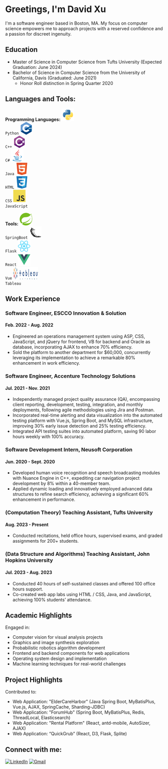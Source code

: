 # Greetings, I'm David Xu

I'm a software engineer based in Boston, MA. My focus on computer science empowers me to approach projects with a reserved confidence and a passion for discreet ingenuity.


## Education
- Master of Science in Computer Science from Tufts University (Expected Graduation: June 2024)
- Bachelor of Science in Computer Science from the University of California, Davis (Graduated: June 2021)
  - Honor Roll distinction in Spring Quarter 2020

## Languages and Tools:

**Programming Languages:**
<code><img height="40" src="https://raw.githubusercontent.com/devicons/devicon/master/icons/python/python-original.svg"> Python</code>
<code><img height="40" src="https://raw.githubusercontent.com/devicons/devicon/master/icons/cplusplus/cplusplus-original.svg"> C++</code>
<code><img height="40" src="https://raw.githubusercontent.com/devicons/devicon/master/icons/csharp/csharp-original.svg"> C#</code>
<code><img height="40" src="https://raw.githubusercontent.com/devicons/devicon/master/icons/java/java-original.svg"> Java</code>
<code><img height="40" src="https://raw.githubusercontent.com/devicons/devicon/master/icons/html5/html5-original.svg"> HTML</code>
<code><img height="40" src="https://raw.githubusercontent.com/devicons/devicon/master/icons/css3/css3-original.svg"> CSS</code>
<code><img height="40" src="https://raw.githubusercontent.com/devicons/devicon/master/icons/javascript/javascript-original.svg"> JavaScript</code>


**Tools:**
<code><img height="40" src="https://raw.githubusercontent.com/devicons/devicon/master/icons/spring/spring-original.svg"> SpringBoot</code>
<code><img height="40" src="https://raw.githubusercontent.com/devicons/devicon/master/icons/flask/flask-original.svg"> Flask</code>
<code><img height="40" src="https://raw.githubusercontent.com/devicons/devicon/master/icons/react/react-original.svg"> React</code>
<code><img height="40" src="https://raw.githubusercontent.com/devicons/devicon/master/icons/vuejs/vuejs-original.svg"> Vue</code>
<code><img height="40" width="80" src="https://raw.githubusercontent.com/logo/Tableau/master/images/logo.svg"> Tableau</code>



## Work Experience

### Software Engineer, ESCCO Innovation & Solution
#### Feb. 2022 - Aug. 2022
- Engineered an operations management system using ASP, CSS, JavaScript, and jQuery for frontend, VB for backend and Oracle as database, incorporating AJAX to enhance 70% efficiency.
- Sold the platform to another department for $60,000, concurrently leveraging its implementation to achieve a remarkable 80% enhancement in work efficiency.

### Software Engineer, Accenture Technology Solutions
#### Jul. 2021 - Nov. 2021
- Independently managed project quality assurance (QA), encompassing client reporting, development, testing, integration, and monthly deployments, following agile methodologies using Jira and Postman.
- Incorporated real-time alerting and data visualization into the automated testing platform with Vue.js, Spring Boot, and MySQL infrastructure, improving 30% early issue detection and 25% testing efficiency.
- Integrated API testing suites into automated platform, saving 90 labor hours weekly with 100% accuracy.

### Software Development Intern, Neusoft Corporation
#### Jun. 2020 - Sept. 2020
- Developed human voice recognition and speech broadcasting modules with Nuance Engine in C++, expediting car navigation project development by 8% within a 40-member team.
- Applied dynamic loading and innovatively employed advanced data structures to refine search efficiency, achieving a significant 60% enhancement in performance.

### (Computation Theory) Teaching Assistant, Tufts University
#### Aug. 2023 - Present
- Conducted recitations, held office hours, supervised exams, and graded assignments for 200+ students.

### (Data Structure and Algorithms) Teaching Assistant, John Hopkins University
#### Jul. 2023 - Aug. 2023
- Conducted 40 hours of self-sustained classes and offered 100 office hours support.
- Co-created web app labs using HTML / CSS, Java, and JavaScript, achieving 100% students’ attendance.



## Academic Highlights
Engaged in:
- Computer vision for visual analysis projects
- Graphics and image synthesis exploration
- Probabilistic robotics algorithm development
- Frontend and backend components for web applications
- Operating system design and implementation
- Machine learning techniques for real-world challenges

## Project Highlights
Contributed to:
- Web Application: "ElderCareHarbor" (Java Spring Boot, MyBatisPlus, Vue.js, AJAX, SpringCache, Sharding-JDBC)
- Web Application: "ForumHub" (Spring Boot, MyBatisPlus, Redis, ThreadLocal, Elasticsearch)
- Web Application: "Rental Platform" (React, antd-mobile, AutoSizer, AJAX)
- Web Application: “QuickGrub” (React, D3, Flask, Splite)

## Connect with me:

[![LinkedIn](https://img.icons8.com/color/48/000000/linkedin.png)](https://www.linkedin.com/in/jianan-xu-b705961b0/)
[![Gmail](https://img.icons8.com/fluent/48/000000/gmail.png)](mailto:jiananxu11@gmail.com)
